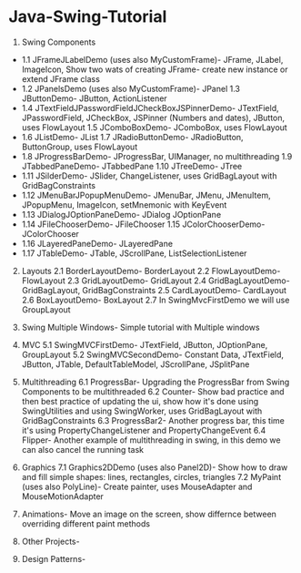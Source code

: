 # Java-Swing-Tutorial

1. Swing Components
 * 1.1 JFrameJLabelDemo (uses also MyCustomFrame)- JFrame, JLabel, ImageIcon, Show two wats of creating JFrame- create new instance or extend JFrame class
 * 1.2 JPanelsDemo (uses also MyCustomFrame)- JPanel
  1.3 JButtonDemo- JButton, ActionListener
 * 1.4 JTextFieldJPasswordFieldJCheckBoxJSPinnerDemo- JTextField, JPasswordField, JCheckBox, JSPinner (Numbers and dates), JButton, uses FlowLayout
  1.5 JComboBoxDemo- JComboBox, uses FlowLayout
 * 1.6 JListDemo- JList
  1.7 JRadioButtonDemo- JRadioButton, ButtonGroup, uses FlowLayout
 * 1.8 JProgressBarDemo- JProgressBar, UIManager, no multithreading
  1.9 JTabbedPaneDemo- JTabbedPane
  1.10 JTreeDemo- JTree
 * 1.11 JSilderDemo- JSlider, ChangeListener, uses GridBagLayout with GridBagConstraints
 * 1.12 JMenuBarJPopupMenuDemo- JMenuBar, JMenu, JMenuItem, JPopupMenu, ImageIcon, setMnemonic with KeyEvent
 * 1.13 JDialogJOptionPaneDemo- JDialog JOptionPane
 * 1.14 JFileChooserDemo- JFileChooser
  1.15 JColorChooserDemo- JColorChooser
 * 1.16 JLayeredPaneDemo- JLayeredPane
 * 1.17 JTableDemo- JTable, JScrollPane, ListSelectionListener

2. Layouts
  2.1 BorderLayoutDemo- BorderLayout
  2.2 FlowLayoutDemo- FlowLayout
  2.3 GridLayoutDemo- GridLayout
  2.4 GridBagLayoutDemo- GridBagLayout, GridBagConstraints
  2.5 CardLayoutDemo- CardLayout
  2.6 BoxLayoutDemo- BoxLayout
  2.7 In SwingMvcFirstDemo we will use GroupLayout
  
4. Swing Multiple Windows- Simple tutorial with Multiple windows

5. MVC
  5.1 SwingMVCFirstDemo- JTextField, JButton, JOptionPane, GroupLayout
  5.2 SwingMVCSecondDemo- Constant Data, JTextField, JButton, JTable, DefaultTableModel, JScrollPane, JSplitPane
  
6. Multithreading 
  6.1 ProgressBar- Upgrading the ProgressBar from Swing Components to be multithreaded
  6.2 Counter- Show bad practice and then best practice of updating the ui, show how it's done using SwingUtilities and using SwingWorker, uses GridBagLayout with        GridBagConstraints
  6.3 ProgressBar2- Another progress bar, this time it's using PropertyChangeListener and PropertyChangeEvent
  6.4 Flipper- Another example of multithreading in swing, in this demo we can also cancel the running task
  
7. Graphics
  7.1 Graphics2DDemo (uses also Panel2D)- Show how to draw and fill simple shapes: lines, rectangles, circles, triangles
  7.2 MyPaint (uses also PolyLine)- Create painter, uses MouseAdapter and MouseMotionAdapter
  
8. Animations- Move an image on the screen, show differnce between overriding different paint methods

9. Other Projects- 

10. Design Patterns- 
